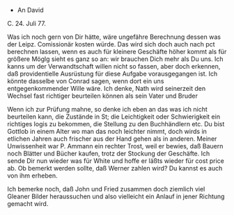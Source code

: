 + An David

 C. 24. Juli 77.

Was ich noch gern von Dir hätte, wäre ungefähre Berechnung dessen was der Leipz. Comissionär kosten würde. Das wird sich doch auch nach pct berechnen lassen, wenn es auch für kleinere Geschäfte höher kommt als für größere 
Möglg sieht es ganz so an: wir brauchen Dich mehr als Du uns. Ich kanns um der Verwandtschaft willen nicht so fassen, aber doch erkennen, daß providentielle Ausrüstung für diese Aufgabe vorausgegangen ist. Ich könnte dasselbe von Conrad sagen, wenn dort ein uns entgegenkommender Wille wäre. Ich denke, Nath wird seinerzeit den Wechsel fast richtiger beurteilen können als sein Vater und Bruder

Wenn ich zur Prüfung mahne, so denke ich eben an das was ich nicht beurteilen kann, die Zustände in St; die Leichtigkeit oder Schwierigkeit ein richtiges logis zu bekommen, die Stellung zu den Buchhändlern etc. Du bist Gottlob in einem Alter wo man das noch leichter nimmt, doch wirds in etlichen Jahren auch frischer aus der Hand gehen als in anderen. Meiner Unwissenheit war P. Ammann ein rechter Trost, weil er bewies, daß Bauern noch Blätter und Bücher kaufen, trotz der Stockung der Geschäfte. 
Ich sende Dir nun wieder was für White und hoffe er läßts wieder für cost price ab. Ob bemerkt werden sollte, daß Werner zahlen wird? Du kannst es auch von ihm erheben.

Ich bemerke noch, daß John und Fried zusammen doch ziemlich viel Gleaner Bilder heraussuchen und also vielleicht ein Anlauf in jener Richtung gemacht wird.
